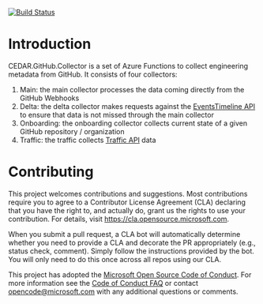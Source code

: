 [![Build Status](https://dev.azure.com/mseng/Domino/_apis/build/status/CloudMine/Pipelines/GitHub/Collectors/CEDAR.GitHub.Collector-PR?branchName=main)](https://dev.azure.com/mseng/Domino/_build/latest?definitionId=10573&branchName=main)

# Introduction

CEDAR.GitHub.Collector is a set of Azure Functions to collect engineering metadata from GitHub. It consists of four collectors:
1. Main: the main collector processes the data coming directly from the GitHub Webhooks
2. Delta: the delta collector makes requests against the [EventsTimeline API](https://developer.github.com/v3/activity/events/#list-repository-events) to ensure that data is not missed through the main collector
3. Onboarding: the onboarding collector collects current state of a given GitHub repository / organization
4. Traffic: the traffic collects [Traffic API](https://docs.github.com/en/rest/reference/repos#traffic) data

# Contributing

This project welcomes contributions and suggestions.  Most contributions require you to agree to a
Contributor License Agreement (CLA) declaring that you have the right to, and actually do, grant us
the rights to use your contribution. For details, visit https://cla.opensource.microsoft.com.

When you submit a pull request, a CLA bot will automatically determine whether you need to provide
a CLA and decorate the PR appropriately (e.g., status check, comment). Simply follow the instructions
provided by the bot. You will only need to do this once across all repos using our CLA.

This project has adopted the [Microsoft Open Source Code of Conduct](https://opensource.microsoft.com/codeofconduct/).
For more information see the [Code of Conduct FAQ](https://opensource.microsoft.com/codeofconduct/faq/) or
contact [opencode@microsoft.com](mailto:opencode@microsoft.com) with any additional questions or comments.
